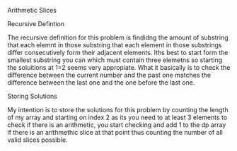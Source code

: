 Arithmetic Slices

Recursive Defintion

The recursive definition for this problem is findidng the amount of substring that each elemnt in those substring that each element in those substrings differ consecutively form their adjacent elements. Iths best to start form the smallest substring you can which must contain three elemetns so starting the soluitions at 1=2 seems very appropiate. What it basically is to check the difference between the current number and the past one matches the difference between the last one and the one before the last one.

Storing Solutions

My intention is to store the solutions for this problem by counting the length of my array and starting on index 2 as its you need to at least 3 elements to check if there is an arithmetic, you start checking and add 1 to the dp array if there is an arithmethic slice at that point thus counting the number of all valid slices possible.
